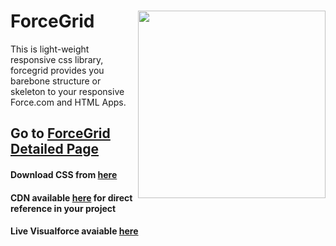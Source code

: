 # ForceGrid [<img src="http://i.imgur.com/jKD03RV.png?1" align="right" width="300">](http://mailtoharshit.github.io/ForceGrid/)
This is light-weight responsive css library, forcegrid provides you barebone structure or skeleton to your responsive Force.com and HTML Apps. 

## Go to [ForceGrid Detailed Page](http://mailtoharshit.github.io/ForceGrid/) 

#### Download CSS from [here](https://github.com/mailtoharshit/ForceGrid/blob/master/source/forcegrid.css) 

#### CDN available [here](https://cdn.rawgit.com/mailtoharshit/ForceGrid/master/source/forcegrid.css) for direct reference in your project

#### Live Visualforce avaiable [here](https://material-dev-ed--oyecode.na31.visual.force.com/apex/demoforcegrid?core.apexpages.devmode.url=1)
